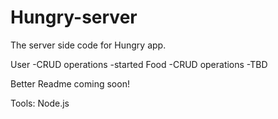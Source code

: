 # Hungry-server

The server side code for Hungry app.

User -CRUD operations -started
Food -CRUD operations -TBD

Better Readme coming soon!

Tools: Node.js
